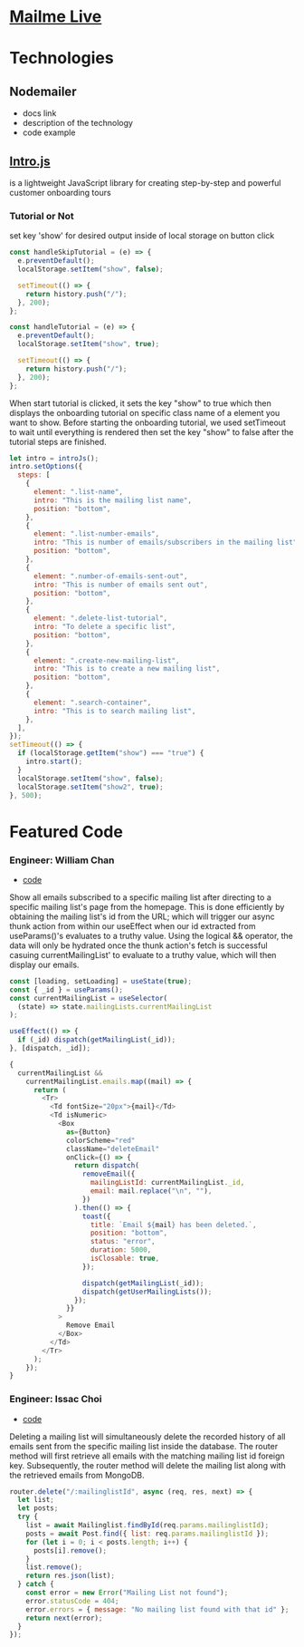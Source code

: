 # [Mailme Live](https://mailmeaa.herokuapp.com/)

# Technologies

## Nodemailer

- docs link
- description of the technology
- code example

## [Intro.js](https://introjs.com/)

is a lightweight JavaScript library for creating step-by-step and powerful customer onboarding tours

### Tutorial or Not

set key 'show' for desired output inside of local storage on button click

```javascript
const handleSkipTutorial = (e) => {
  e.preventDefault();
  localStorage.setItem("show", false);

  setTimeout(() => {
    return history.push("/");
  }, 200);
};

const handleTutorial = (e) => {
  e.preventDefault();
  localStorage.setItem("show", true);

  setTimeout(() => {
    return history.push("/");
  }, 200);
};
```

When start tutorial is clicked, it sets the key "show" to true which then displays the onboarding tutorial on specific class name of a element you want to show.
Before starting the onboarding tutorial, we used setTimeout to wait until everything is rendered then set the key "show" to false after the tutorial steps are finished.

```javascript
let intro = introJs();
intro.setOptions({
  steps: [
    {
      element: ".list-name",
      intro: "This is the mailing list name",
      position: "bottom",
    },
    {
      element: ".list-number-emails",
      intro: "This is number of emails/subscribers in the mailing list",
      position: "bottom",
    },
    {
      element: ".number-of-emails-sent-out",
      intro: "This is number of emails sent out",
      position: "bottom",
    },
    {
      element: ".delete-list-tutorial",
      intro: "To delete a specific list",
      position: "bottom",
    },
    {
      element: ".create-new-mailing-list",
      intro: "This is to create a new mailing list",
      position: "bottom",
    },
    {
      element: ".search-container",
      intro: "This is to search mailing list",
    },
  ],
});
setTimeout(() => {
  if (localStorage.getItem("show") === "true") {
    intro.start();
  }
  localStorage.setItem("show", false);
  localStorage.setItem("show2", true);
}, 500);
```

# Featured Code

### Engineer: William Chan

- [code](https://github.com/Isaacc1998/MailMe/blob/main/frontend/src/components/HomePage/OneMailingList.js)

Show all emails subscribed to a specific mailing list after directing to a specific mailing list's page from the homepage. This is done efficiently by obtaining the mailing list's id from the URL; which will trigger our async thunk action from within our useEffect when our id extracted from useParams()'s evaluates to a truthy value. Using the logical && operator, the data will only be hydrated once the thunk action's fetch is successful casuing currentMailingList' to evaluate to a truthy value, which will then display our emails.

```javascript
const [loading, setLoading] = useState(true);
const { _id } = useParams();
const currentMailingList = useSelector(
  (state) => state.mailingLists.currentMailingList
);

useEffect(() => {
  if (_id) dispatch(getMailingList(_id));
}, [dispatch, _id]);

{
  currentMailingList &&
    currentMailingList.emails.map((mail) => {
      return (
        <Tr>
          <Td fontSize="20px">{mail}</Td>
          <Td isNumeric>
            <Box
              as={Button}
              colorScheme="red"
              className="deleteEmail"
              onClick={() => {
                return dispatch(
                  removeEmail({
                    mailingListId: currentMailingList._id,
                    email: mail.replace("\n", ""),
                  })
                ).then(() => {
                  toast({
                    title: `Email ${mail} has been deleted.`,
                    position: "bottom",
                    status: "error",
                    duration: 5000,
                    isClosable: true,
                  });

                  dispatch(getMailingList(_id));
                  dispatch(getUserMailingLists());
                });
              }}
            >
              Remove Email
            </Box>
          </Td>
        </Tr>
      );
    });
}
```

### Engineer: Issac Choi

- [code](https://github.com/Isaacc1998/MailMe/blob/main/backend/routes/api/mailinglists.js)

Deleting a mailing list will simultaneously delete the recorded history of all emails sent from the specific mailing list inside the database. The router method will first retrieve all emails with the matching mailing list id foreign key. Subsequently, the router method will delete the mailing list along with the retrieved emails from MongoDB.

```javascript
router.delete("/:mailinglistId", async (req, res, next) => {
  let list;
  let posts;
  try {
    list = await Mailinglist.findById(req.params.mailinglistId);
    posts = await Post.find({ list: req.params.mailinglistId });
    for (let i = 0; i < posts.length; i++) {
      posts[i].remove();
    }
    list.remove();
    return res.json(list);
  } catch {
    const error = new Error("Mailing List not found");
    error.statusCode = 404;
    error.errors = { message: "No mailing list found with that id" };
    return next(error);
  }
});
```
